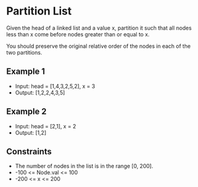 # Partition List

Given the head of a linked list and a value x, partition it such that all nodes less than x come before nodes greater than or equal to x.

You should preserve the original relative order of the nodes in each of the two partitions.

## Example 1

- Input: head = [1,4,3,2,5,2], x = 3
- Output: [1,2,2,4,3,5]

## Example 2

- Input: head = [2,1], x = 2
- Output: [1,2]

## Constraints

- The number of nodes in the list is in the range [0, 200].
- -100 <= Node.val <= 100
- -200 <= x <= 200
